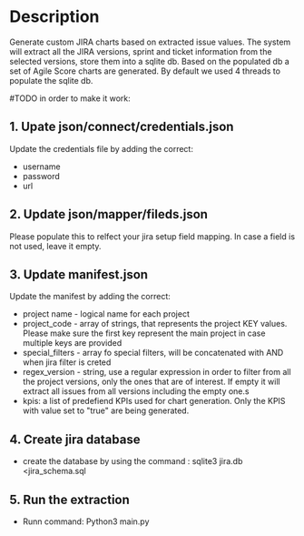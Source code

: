 # Description
Generate custom JIRA charts based on extracted issue values. The system will extract all the JIRA versions, sprint and ticket information from the selected versions, store them into a sqlite db.
Based on the populated db a set of Agile Score charts are generated.
By default we used 4 threads to populate the sqlite db.
 

#TODO in order to make it work:
## 1. Upate json/connect/credentials.json
Update the credentials file by adding the correct:
- username
- password
- url

## 2. Update json/mapper/fileds.json
Please populate this to relfect your jira setup field mapping. In case a field is not used, leave it empty.

## 3. Update manifest.json
Update the manifest by adding the correct:
- project name - logical name for each project
- project_code - array of strings, that represents the project KEY values. Please make sure the first key represent the main project in case multiple keys are provided
- special_filters - array fo special filters, will be concatenated with AND when jira filter is creted
- regex_version - string, use a regular expression in order to filter from all the project versions, only the ones that are of interest. If empty it will extract all issues from all versions including the empty one.s
- kpis: a list of predefiend KPIs used for chart generation. Only the KPIS with value set to "true" are being generated.

## 4. Create jira database
- create the database by using the command : sqlite3 jira.db <jira_schema.sql

## 5. Run the extraction
- Runn command: Python3 main.py